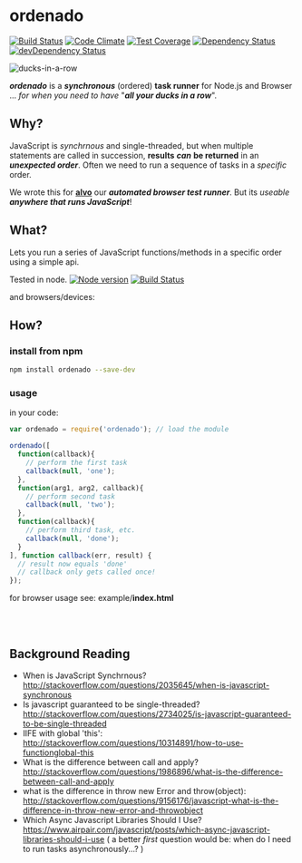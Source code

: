 # ordenado
[![Build Status](https://travis-ci.org/dwyl/ordenado.svg)](https://travis-ci.org/dwyl/ordenado)
[![Code Climate](https://codeclimate.com/github/dwyl/ordenado/badges/gpa.svg)](https://codeclimate.com/github/dwyl/ordenado)
[![Test Coverage](https://codeclimate.com/github/dwyl/ordenado/badges/coverage.svg)](https://codeclimate.com/github/dwyl/ordenado/coverage)
[![Dependency Status](https://david-dm.org/dwyl/ordenado.svg)](https://david-dm.org/dwyl/ordenado)
[![devDependency Status](https://david-dm.org/dwyl/ordenado/dev-status.svg)](https://david-dm.org/dwyl/ordenado#info=devDependencies)


![ducks-in-a-row](http://i.imgur.com/K6kGr3M.jpg)

***ordenado*** is a ***synchronous*** (ordered) **task runner** for Node.js and Browser  
... *for when you need to have* "***all your ducks in a row***".


## Why?

JavaScript is *synchrnous* and single-threaded, but when multiple
statements are called in succession, **results** ***can*** **be returned** in an
***unexpected order***.
Often we need to run a sequence of tasks in a *specific* order.

We wrote this for [**alvo**](https://github.com/dwyl/alvo) our ***automated browser test runner***. But its *useable* ***anywhere that runs JavaScript***!


## What?

Lets you run a series of JavaScript functions/methods in a specific order using a simple api.

Tested in node. [![Node version](https://img.shields.io/node/v/ordenado.svg?style=flat)](http://nodejs.org/download/)
[![Build Status](https://travis-ci.org/dwyl/ordenado.svg)](https://travis-ci.org/dwyl/ordenado)

and browsers/devices:


## How?

### install from npm

```sh
npm install ordenado --save-dev
```

### usage

in your code:

```js
var ordenado = require('ordenado'); // load the module

ordenado([
  function(callback){
    // perform the first task
    callback(null, 'one');
  },
  function(arg1, arg2, callback){
    // perform second task
    callback(null, 'two');
  },
  function(callback){
    // perform third task, etc.
    callback(null, 'done');
  }
], function callback(err, result) {
  // result now equals 'done'
  // callback only gets called once!
});
```

for browser usage see: example/**index.html** 

<br />
<br />

## Background Reading

+ When is JavaScript Synchrnous?
http://stackoverflow.com/questions/2035645/when-is-javascript-synchronous
+ Is javascript guaranteed to be single-threaded?
http://stackoverflow.com/questions/2734025/is-javascript-guaranteed-to-be-single-threaded
+ IIFE with global 'this':
http://stackoverflow.com/questions/10314891/how-to-use-functionglobal-this
+ What is the difference between call and apply?
http://stackoverflow.com/questions/1986896/what-is-the-difference-between-call-and-apply
+ what is the difference in throw new Error and throw(object):  http://stackoverflow.com/questions/9156176/javascript-what-is-the-difference-in-throw-new-error-and-throwobject
+ Which Async Javascript Libraries Should I Use? https://www.airpair.com/javascript/posts/which-async-javascript-libraries-should-i-use ( a better *first* question would be: when do I need to run tasks asynchronously...? )
